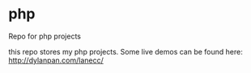 php
===

Repo for php projects

this repo stores my php projects. Some live demos can be found here: http://dylanpan.com/lanecc/

